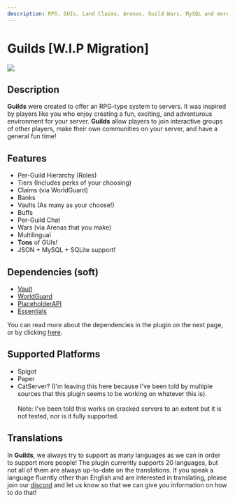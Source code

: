 ```yaml
---
description: RPG, GUIs, Land Claims, Arenas, Guild Wars, MySQL and more!
---
```


# Guilds \[W.I.P Migration]

![](../../.gitbook/assets/assets\_-ljvb1samgd8bcef8vll\_-ljvj\_mqe-jg2tyif8gr\_-ljvjczthyzhl1ezc3td\_logo.png)

## Description

**Guilds** were created to offer an RPG-type system to servers. It was inspired by players like you who enjoy creating a fun, exciting, and adventurous environment for your server. **Guilds** allow players to join interactive groups of other players, make their own communities on your server, and have a general fun time!

## **Features**

* Per-Guild Hierarchy (Roles)
* Tiers (Includes perks of your choosing)
* Claims (via WorldGuard)
* Banks
* Vaults (As many as your choose!)
* Buffs
* Per-Guild Chat
* Wars (via Arenas that you make)
* Multilingual
* **Tons** of GUIs!
* JSON + MySQL + SQLite support!

## Dependencies **(soft)**

* [Vault](https://www.spigotmc.org/resources/34315/)
* [WorldGuard](https://dev.bukkit.org/projects/worldguard)
* [PlaceholderAPI](https://placeholderapi.com)
* [Essentials](https://www.spigotmc.org/resources/9089/)

You can read more about the dependencies in the plugin on the next page, or by clicking [here](../../helpchat-plugins/deluxemenus/options-and-configurations/requirements.md).

## Supported Platforms

* Spigot
* Paper
* CatServer? (I'm leaving this here because I've been told by multiple sources that this plugin seems to be working on whatever this is).\
  \
  Note: I've been told this works on cracked servers to an extent but it is not tested, nor is it fully supported.

## Translations

In **Guilds**, we always try to support as many languages as we can in order to support more people! The plugin currently supports 20 languages, but not all of them are always up-to-date on the translations. If you speak a language fluently other than English and are interested in translating, please join our [discord](https://helpch.at/discord) and let us know so that we can give you information on how to do that!


